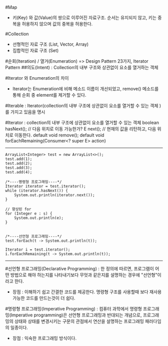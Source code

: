 #Map 
- 키(Key) 와 값(Value)의 쌍으로 이루어진 자료구조. 순서는 유지되지 않고, 키는 중복을 허용하지 않으며 값의 중복을 허용한다.

#Collection
- 선형적인 자료 구조 (List, Vector, Array)
- 집합적인 자료 구조 (Set)

#순회(Iteration) / 열거(Enumeration)
=> Design Pattern 23가지, Iterator Pattern
##의도(Intent) : Collection의 내부 구조와 상관없이 요소를 열거하는 객체

#Iterator 와 Enumeration의 차이
- Iterator는 Enumeration에 비해 메소드 이름이 개선되었고, remove() 메소드를 통해 순회 중 element를 제거할 수 있다. 

#Iterable
: Iterator(collection의 내부 구조에 상관없이 요소를 열거할 수 있는 객체 )를 가지고 있음을 명시

#Iterator
: collection의 내부 구조에 상관없이 요소를 열거할 수 있는 객체
	boolean hasNext();  // 다음 위치로 이동 가능한가?
	E next(); 			// 현재의 값을 리턴하고, 다음 위치로 이동한다. 
	default void remove();
	default void forEachRemaining(Consumer<? super E> action)

------------------------------------------------------------------

	ArrayList<Integer> test = new ArrayList<>();
    test.add(1);
    test.add(2);
    test.add(3);
    test.add(4);

	/*----명령형 프로그래밍----*/
    Iterator iterator = test.iterator();
   	while (iterator.hasNext()) {
        System.out.println(iterator.next());
    }

    // 향상된 for
    for (Integer e : s) {
   	    System.out.println(e);
    }
	

	/*----선언형 프로그래밍----*/
	test.forEach(t -> System.out.println(t));

    Iterator i = test.iterator();
    i.forEachRemaining(t -> System.out.println(t));

-------------------------------------------------------------------

#선언형 프로그래밍(Declarative Programming)
: 한 정의에 따르면, 프로그램이 어떤 방법으로 해야 하는지를 나타내기보다 무엇과 같은지를 설명하는 경우에 "선언형"이라고 한다.
- 장점 : 이해하기 쉽고 간결한 코드를 제공한다. 명령형 구조를 사용할때 보다 재사용 가능한 코드를 만드는것이 더 쉽다.


#명령형 프로그래밍(Imperative Programming)
: 컴퓨터 과학에서 명령형 프로그래밍(Imperative programming)은 선언형 프로그래밍과 반대되는 개념으로, 프로그래밍의 상태와 상태를 변경시키는 구문의 관점에서 연산을 설명하는 프로그래밍 패러다임의 일종이다.
- 장점 : 익숙한 프로그래밍 방식이다.

























